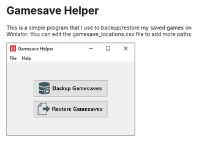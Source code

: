 # Gamesave Helper
This is a simple program that I use to backup/restore my saved games on Winlator. 
You can edit the gamesave_locations.csv file to add more paths.

![Screenshot](screenshot.png)